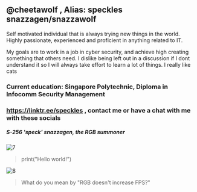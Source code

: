 ## @cheetawolf , Alias: speckles snazzagen/snazzawolf

Self motivated individual that is always trying new things in the world. Highly passionate, experienced and proficient in anything related to IT. 

My goals are to work in a job in cyber security, and achieve high creating something that others need.
I dislike being left out in a discussion if I dont understand it so I will always take effort to learn a lot of things.
I really like cats

### Current education: Singapore Polytechnic, Diploma in Infocomm Security Management
### https://linktr.ee/speckles , contact me or have a chat with me with these socials

##### S-256 'speck' snazzagen, the RGB summoner 
![7](https://user-images.githubusercontent.com/60218942/203936735-cab0212d-691c-44f7-baa7-82466a95047a.png)
> print("Hello world!")

![8](https://user-images.githubusercontent.com/60218942/203936964-c6fb8981-b77b-45b6-8e20-96d7f636f501.png)
> What do you mean by "RGB doesn't increase FPS?"


